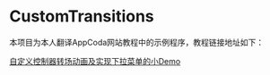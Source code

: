 # CustomTransitions

本项目为本人翻译AppCoda网站教程中的示例程序，教程链接地址如下：

[自定义控制器转场动画及实现下拉菜单的小Demo](http://www.jianshu.com/p/c02dd1197370)
